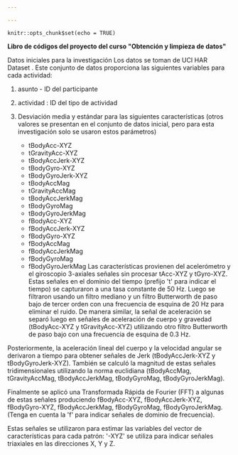 ```yaml
---

---
```


```{r setup, include=FALSE}
knitr::opts_chunk$set(echo = TRUE)
```

**Libro de códigos del proyecto del curso "Obtención y limpieza de datos"**

Datos iniciales para la investigación
Los datos se toman de UCI HAR Dataset . Este conjunto de datos proporciona las siguientes variables para cada actividad:

1. asunto - ID del participante

2. actividad : ID del tipo de actividad

3. Desviación media y estándar para las siguientes características (otros valores se presentan en el conjunto de datos inicial, pero para esta investigación solo se usaron estos parámetros)
    * tBodyAcc-XYZ
    * tGravityAcc-XYZ
    * tBodyAccJerk-XYZ
    * tBodyGyro-XYZ
    * tBodyGyroJerk-XYZ
    * tBodyAccMag
    * tGravityAccMag
    * tBodyAccJerkMag
    * tBodyGyroMag
    * tBodyGyroJerkMag
    * fBodyAcc-XYZ
    * fBodyAccJerk-XYZ
    * fBodyGyro-XYZ
    * fBodyAccMag
    * fBodyAccJerkMag
    * fBodyGyroMag
    * fBodyGyroJerkMag
Las características provienen del acelerómetro y el giroscopio 3-axiales señales sin procesar tAcc-XYZ y tGyro-XYZ. Estas señales en el dominio del tiempo (prefijo 't' para indicar el tiempo) se capturaron a una tasa constante de 50 Hz. Luego se filtraron usando un filtro mediano y un filtro Butterworth de paso bajo de tercer orden con una frecuencia de esquina de 20 Hz para eliminar el ruido. De manera similar, la señal de aceleración se separó luego en señales de aceleración de cuerpo y gravedad (tBodyAcc-XYZ y tGravityAcc-XYZ) utilizando otro filtro Butterworth de paso bajo con una frecuencia de esquina de 0.3 Hz.

Posteriormente, la aceleración lineal del cuerpo y la velocidad angular se derivaron a tiempo para obtener señales de Jerk (tBodyAccJerk-XYZ y tBodyGyroJerk-XYZ). También se calculó la magnitud de estas señales tridimensionales utilizando la norma euclidiana (tBodyAccMag, tGravityAccMag, tBodyAccJerkMag, tBodyGyroMag, tBodyGyroJerkMag).

Finalmente se aplicó una Transformada Rápida de Fourier (FFT) a algunas de estas señales produciendo fBodyAcc-XYZ, fBodyAccJerk-XYZ, fBodyGyro-XYZ, fBodyAccJerkMag, fBodyGyroMag, fBodyGyroJerkMag. (Tenga en cuenta la 'f' para indicar señales de dominio de frecuencia).

Estas señales se utilizaron para estimar las variables del vector de características para cada patrón:
'-XYZ' se utiliza para indicar señales triaxiales en las direcciones X, Y y Z.
